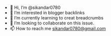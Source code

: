 - 👋 Hi, I’m @sikandar0780
- 👀 I’m interested in blogger backlinks
- 🌱 I’m currently learning to creat breadcrumbs
- 💞️ I’m looking to collaborate on this issue.
- 📫 How to reach me sikandar0780@gmail.com

<!---
sikandar0780/sikandar0780 is a ✨ special ✨ repository because its `README.md` (this file) appears on your GitHub profile.
You can click the Preview link to take a look at your changes.
--->
